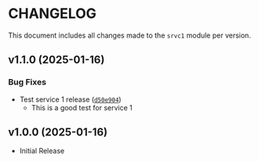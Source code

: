 # CHANGELOG

This document includes all changes made to the `srvc1` module per version.

<!-- version list -->

## v1.1.0 (2025-01-16)

### Bug Fixes

- Test service 1 release ([`d50e904`](https://github.com/marc-at-brightnight/psr-monorepo-poweralpha/commit/d50e9044b8dbd01bda80bd1d0cd9271926b90d8f))
    - This is a good test for service 1

## v1.0.0 (2025-01-16)

- Initial Release
